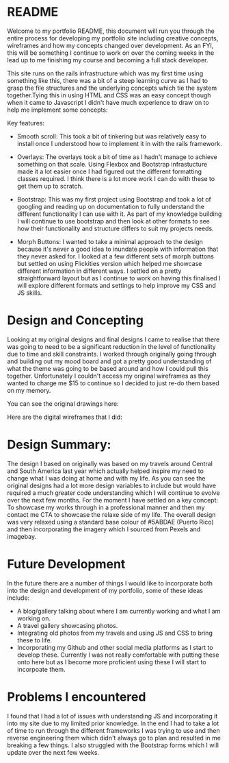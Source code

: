 # README

Welcome to my portfolio README, this document will run you through the entire process for developing my portfolio site including creative concepts, wireframes and how my concepts changed over development. As an FYI, this will be something I continue to work on over the coming weeks in the lead up to me finishing my course and becoming a full stack developer.

This site runs on the rails infrastructure which was my first time using something like this, there was a bit of a steep learning curve as I had to grasp the file structures and the underlying concepts which tie the system together.Tying this in using HTML and CSS was an easy concept though when it came to Javascript I didn't have much experience to draw on to help me implement some concepts:

Key features:
 - Smooth scroll: This took a bit of tinkering but was relatively easy to install once I understood how to implement it in with the rails framework.
 
 - Overlays: The overlays took a bit of time as I hadn't manage to achieve something on that scale. Using Flexbox and Bootstrap infrastucture made it a lot easier once I had figured out the different formatting classes required. I think there is a lot more work I can do with these to get them up to scratch.
 
 - Bootstrap: This was my first project using Bootstrap and took a lot of googling and reading up on documentation to fully understand the different functionality I can use with it. As part of my knowledge building I will continue to use bootstrap and then look at other formats to see how their functionality and structure differs to suit my projects needs.
 
 - Morph Buttons: I wanted to take a minimal approach to the design because it's never a good idea to inundate people with information that they never asked for. I looked at a few different sets of morph buttons but settled on using Flickities version which helped me showcase different information in different ways. I settled on a pretty straightforward layout but as I continue to work on having this finalised I will explore different formats and settings to help improve my CSS and JS skills.
 
# Design and Concepting

Looking at my original designs and final designs I came to realise that there was going to need to be a significant reduction in the level of functionality due to time and skill constraints. I worked through originally going through and building out my mood board and got a pretty good understanding of what the theme was going to be based around and how I could pull this together. Unfortunately I couldn't access my original wireframes as they wanted to charge me $15 to continue so I decided to just re-do them based on my memory.

You can see the original drawings here:

Here are the digital wireframes that I did:

# Design Summary:

The design I based on originally was based on my travels around Central and South America last year which actually helped inspire my need to change what I was doing at home and with my life. As you can see the original designs had a lot more design variables to include but would have required a much greater code understanding which I will continue to evolve over the next few months. For the moment I have settled on a key concept: To showcase my works through in a professional manner and then my contact me CTA to showcase the relaxe side of my life. The overall design was very relaxed using a standard base colour of #5ABDAE (Puerto Rico) and then incorporating the imagery which I sourced from Pexels and imagebay.

# Future Development

In the future there are a number of things I would like to incorporate both into the design and development of my portfolio, some of these ideas include:

- A blog/gallery talking about where I am currently working and what I am working on.
- A travel gallery showcasing photos.
- Integrating old photos from my travels and using JS and CSS to bring these to life.
- Incorporating my Github and other social media platforms as I start to develop these. Currently I was not really comfortable with putting these onto here but as I become more proficient using these I will start to incorpoate them.

# Problems I encountered

I found that I had a lot of issues with understanding JS and incorporating it into my site due to my limited prior knowledge. In the end I had to take a lot of time to run through the different frameworks I was trying to use and then reverse engineering them which didn't always go to plan and resulted in me breaking a few things. I also struggled with the Bootstrap forms which I will update over the next few weeks.
